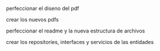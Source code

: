 perfeccionar el diseno del pdf

crear los nuevos pdfs   

perfeccionar el readme y la nueva estructura de archivos 

crear los repositories, interfaces y servicios de las entidades 